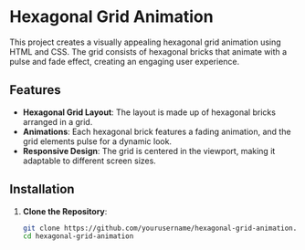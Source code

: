 # Hexagonal Grid Animation



This project creates a visually appealing hexagonal grid animation using HTML and CSS. The grid consists of hexagonal bricks that animate with a pulse and fade effect, creating an engaging user experience.

## Features

- **Hexagonal Grid Layout**: The layout is made up of hexagonal bricks arranged in a grid.
- **Animations**: Each hexagonal brick features a fading animation, and the grid elements pulse for a dynamic look.
- **Responsive Design**: The grid is centered in the viewport, making it adaptable to different screen sizes.

## Installation

1. **Clone the Repository**:
   ```bash
   git clone https://github.com/yourusername/hexagonal-grid-animation.git
   cd hexagonal-grid-animation


   
